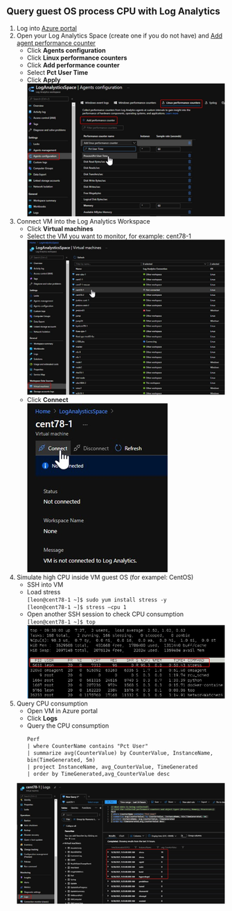 ## Query guest OS process CPU with Log Analytics

1. Log into [Azure portal](https://portal.azure.com/)
2. Open your Log Analytics Space (create one if you do not have) and [Add agent performance counter](https://docs.microsoft.com/en-us/azure/azure-monitor/agents/data-sources-performance-counters)
    - Click **Agents configuration**
    - Click **Linux performance counters**
    - Click **Add performance counter**
    - Select **Pct User Time**
    - Click **Apply**
    ![image](../images/AgentConfiguration.jpg)
3. Connect VM into the Log Analytics Workspace
    - Click **Virtual machines**
    - Select the VM you want to monitor, for example: cent78-1
    ![image](../images/SelectVMinWorkspace.jpg)  
    - Click **Connect**  
    ![image](../images/ConnectWorkspace.jpg)  
4. Simulate high CPU inside VM guest OS (for exampel: CentOS)
    - SSH into VM
    - Load stress  
    `[leon@cent78-1 ~]$ sudo yum install stress -y`  
    `[leon@cent78-1 ~]$ stress –cpu 1`<br/>
    - Open another SSH session to check CPU consumption
    `[leon@cent78-1 ~]$ top`
    ![image](../images/StressCPU.jpg)
5. Query CPU consumption
    - Open VM in Azure portal
    - Click **Logs**
    - Query the CPU consumption <br/>
        ```
        Perf
        | where CounterName contains "Pct User"
        | summarize avg(CounterValue) by CounterValue, InstanceName, bin(TimeGenerated, 5m)
        | project InstanceName, avg_CounterValue, TimeGenerated
        | order by TimeGenerated,avg_CounterValue desc
        ```
    ![image](../images/QueryCPUConsumption.jpg)



